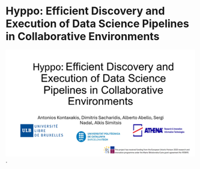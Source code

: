 #  Hyppo: Efficient Discovery and Execution of Data Science Pipelines in Collaborative Environments

![alt text for screen readers](intro2.png "Text to show on mouseover").




